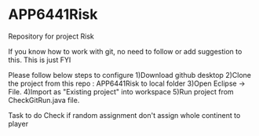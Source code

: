 # APP6441Risk
Repository for project Risk

If you know how to work with git, no need to follow or add suggestion to this. This is just FYI

Please follow below steps to configure
1)Download github desktop
2)Clone the project from this repo : APP6441Risk to local folder
3)Open Eclipse -> File.
4)Import as "Existing project" into workspace
5)Run project from CheckGitRun.java file.

Task to do 
Check if random assignment don't assign whole continent to player
